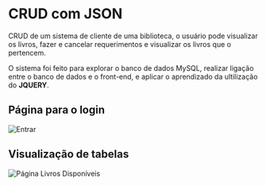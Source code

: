 # CRUD com JSON

CRUD de um sistema de cliente de uma biblioteca, o usuário pode visualizar os livros, fazer e cancelar requerimentos e visualizar os livros que o pertencem.

O sistema foi feito para explorar o banco de dados MySQL, realizar ligação entre o banco de dados e o front-end, e aplicar o aprendizado da ultilização do **JQUERY**.

 ## Página para o login
![Entrar](https://github.com/SamyraSouza/Desafio-CRUD-JS/assets/167902992/27a7872d-4e7a-4ab8-b67f-06ee04e566a5)

## Visualização de tabelas
![Página Livros Disponíveis](https://github.com/SamyraSouza/Desafio-CRUD-JS/assets/167902992/97630cea-dfd3-4e2d-bcfd-1d093bb9bec5)
